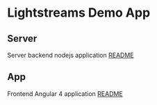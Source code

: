 # Lightstreams Demo App

## Server
Server backend nodejs application
[README](/server/README.md)

## App
Frontend Angular 4 application
[README](/app/README.md)
